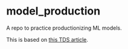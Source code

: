 # model_production
A repo to practice productionizing ML models.

This is based on [this TDS article](https://towardsdatascience.com/productionize-a-machine-learning-model-with-flask-and-heroku-8201260503d2).
